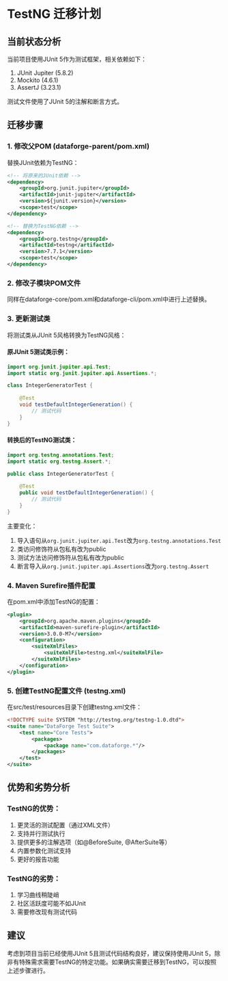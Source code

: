 # TestNG 迁移计划

## 当前状态分析

当前项目使用JUnit 5作为测试框架，相关依赖如下：
1. JUnit Jupiter (5.8.2)
2. Mockito (4.6.1)
3. AssertJ (3.23.1)

测试文件使用了JUnit 5的注解和断言方式。

## 迁移步骤

### 1. 修改父POM (dataforge-parent/pom.xml)

替换JUnit依赖为TestNG：

```xml
<!-- 将原来的JUnit依赖 -->
<dependency>
    <groupId>org.junit.jupiter</groupId>
    <artifactId>junit-jupiter</artifactId>
    <version>${junit.version}</version>
    <scope>test</scope>
</dependency>

<!-- 替换为TestNG依赖 -->
<dependency>
    <groupId>org.testng</groupId>
    <artifactId>testng</artifactId>
    <version>7.7.1</version>
    <scope>test</scope>
</dependency>
```

### 2. 修改子模块POM文件

同样在dataforge-core/pom.xml和dataforge-cli/pom.xml中进行上述替换。

### 3. 更新测试类

将测试类从JUnit 5风格转换为TestNG风格：

#### 原JUnit 5测试类示例：
```java
import org.junit.jupiter.api.Test;
import static org.junit.jupiter.api.Assertions.*;

class IntegerGeneratorTest {
    
    @Test
    void testDefaultIntegerGeneration() {
        // 测试代码
    }
}
```

#### 转换后的TestNG测试类：
```java
import org.testng.annotations.Test;
import static org.testng.Assert.*;

public class IntegerGeneratorTest {
    
    @Test
    public void testDefaultIntegerGeneration() {
        // 测试代码
    }
}
```

主要变化：
1. 导入语句从`org.junit.jupiter.api.Test`改为`org.testng.annotations.Test`
2. 类访问修饰符从包私有改为public
3. 测试方法访问修饰符从包私有改为public
4. 断言导入从`org.junit.jupiter.api.Assertions`改为`org.testng.Assert`

### 4. Maven Surefire插件配置

在pom.xml中添加TestNG的配置：

```xml
<plugin>
    <groupId>org.apache.maven.plugins</groupId>
    <artifactId>maven-surefire-plugin</artifactId>
    <version>3.0.0-M7</version>
    <configuration>
        <suiteXmlFiles>
            <suiteXmlFile>testng.xml</suiteXmlFile>
        </suiteXmlFiles>
    </configuration>
</plugin>
```

### 5. 创建TestNG配置文件 (testng.xml)

在src/test/resources目录下创建testng.xml文件：

```xml
<!DOCTYPE suite SYSTEM "http://testng.org/testng-1.0.dtd">
<suite name="DataForge Test Suite">
    <test name="Core Tests">
        <packages>
            <package name="com.dataforge.*"/>
        </packages>
    </test>
</suite>
```

## 优势和劣势分析

### TestNG的优势：
1. 更灵活的测试配置（通过XML文件）
2. 支持并行测试执行
3. 提供更多的注解选项（如@BeforeSuite, @AfterSuite等）
4. 内置参数化测试支持
5. 更好的报告功能

### TestNG的劣势：
1. 学习曲线稍陡峭
2. 社区活跃度可能不如JUnit
3. 需要修改现有测试代码

## 建议

考虑到项目当前已经使用JUnit 5且测试代码结构良好，建议保持使用JUnit 5，除非有特殊需求需要TestNG的特定功能。如果确实需要迁移到TestNG，可以按照上述步骤进行。